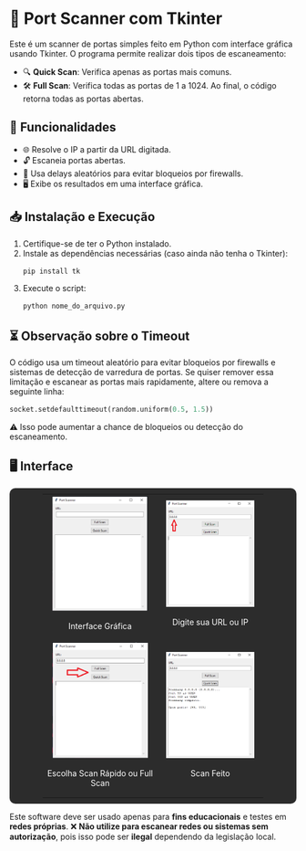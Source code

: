 # 🚀 Port Scanner com Tkinter

Este é um scanner de portas simples feito em Python com interface gráfica usando Tkinter. O programa permite realizar dois tipos de escaneamento:

- 🔍 **Quick Scan**: Verifica apenas as portas mais comuns.
- 🛠 **Full Scan**: Verifica todas as portas de 1 a 1024. Ao final, o código retorna todas as portas abertas.

## 🎯 Funcionalidades

- 🌐 Resolve o IP a partir da URL digitada.
- 🔓 Escaneia portas abertas.
- 🔄 Usa delays aleatórios para evitar bloqueios por firewalls.
- 🖥 Exibe os resultados em uma interface gráfica.

## 📥 Instalação e Execução

1. Certifique-se de ter o Python instalado.
2. Instale as dependências necessárias (caso ainda não tenha o Tkinter):
   ```sh
   pip install tk
   ```
3. Execute o script:
   ```sh
   python nome_do_arquivo.py
   ```

## ⏳ Observação sobre o Timeout

O código usa um timeout aleatório para evitar bloqueios por firewalls e sistemas de detecção de varredura de portas. Se quiser remover essa limitação e escanear as portas mais rapidamente, altere ou remova a seguinte linha:

```python
socket.setdefaulttimeout(random.uniform(0.5, 1.5))
```

⚠️ Isso pode aumentar a chance de bloqueios ou detecção do escaneamento.

## 🖥 Interface
   <div style="background-color:#2c2c2c; padding:10px; border-radius:10px; text-align:center; display: flex; justify-content: center;">

<table style="width:80%; margin:auto; text-align:center;">
  <tr>
    <td style="text-align:center;">
      <img src="https://github.com/Andrey-Soares8/Portscanner/blob/main/src/Interface%20principal.png" alt="Interface principal do app" style="width:90%; border: 1px solid transparent;"/>
      <p style="color:white;">Interface Gráfica</p>
    </td>
    <td style="text-align:center;">
      <img src="https://github.com/Andrey-Soares8/Portscanner/blob/main/src/Url%20ou%20ip%20(2).png" alt="Entrada para URL ou IP" style="width:90%; border: 1px solid transparent;"/>
      <p style="color:white;">Digite sua URL ou IP</p>
    </td>
  </tr>
  <tr>
    <td style="text-align:center;">
      <img src="https://github.com/Andrey-Soares8/Portscanner/blob/main/src/scan%20rapido%20ou%20full%20(3).png" alt="Opção de Quick Scan ou Full Scan" style="width:90%; border: 1px solid transparent;"/>
      <p style="color:white;">Escolha Scan Rápido ou Full Scan</p>
    </td>
    <td style="text-align:center;">
      <img src="https://github.com/Andrey-Soares8/Portscanner/blob/main/src/scan%20feito%20(4).png" alt="Resultado do escaneamento" style="width:90%; border: 1px solid transparent;"/>
      <p style="color:white;">Scan Feito</p>
    </td>
  </tr>
</table>

</div>



Este software deve ser usado apenas para **fins educacionais** e testes em **redes próprias**. ❌ **Não utilize para escanear redes ou sistemas sem autorização**, pois isso pode ser **ilegal** dependendo da legislação local.


